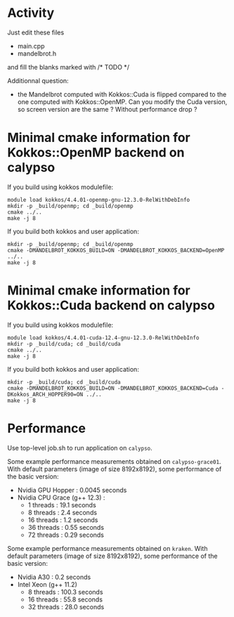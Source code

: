 # Activity

Just edit these files
- main.cpp
- mandelbrot.h

and fill the blanks marked with /* TODO */

Additionnal question:
- the Mandelbrot computed with Kokkos::Cuda is flipped compared to the one computed with Kokkos::OpenMP. Can you modify the Cuda version, so screen version are the same ? Without performance drop ?

# Minimal cmake information for Kokkos::OpenMP backend on calypso

If you build using kokkos modulefile:
```shell
module load kokkos/4.4.01-openmp-gnu-12.3.0-RelWithDebInfo
mkdir -p _build/openmp; cd _build/openmp
cmake ../..
make -j 8
```

If you build both kokkos and user application:
```shell
mkdir -p _build/openmp; cd _build/openmp
cmake -DMANDELBROT_KOKKOS_BUILD=ON -DMANDELBROT_KOKKOS_BACKEND=OpenMP ../..
make -j 8
```

# Minimal cmake information for Kokkos::Cuda backend on calypso

If you build using kokkos modulefile:
```shell
module load kokkos/4.4.01-cuda-12.4-gnu-12.3.0-RelWithDebInfo
mkdir -p _build/cuda; cd _build/cuda
cmake ../..
make -j 8
```

If you build both kokkos and user application:
```shell
mkdir -p _build/cuda; cd _build/cuda
cmake -DMANDELBROT_KOKKOS_BUILD=ON -DMANDELBROT_KOKKOS_BACKEND=Cuda -DKokkos_ARCH_HOPPER90=ON ../..
make -j 8
```

# Performance

Use top-level job.sh to run application on `calypso`.


Some example performance measurements obtained on `calypso-grace01`.
With default parameters (image of size 8192x8192), some performance of the basic version:
 - Nvidia GPU Hopper : 0.0045 seconds
 - Nvidia CPU Grace (g++ 12.3) :
   -  1  threads : 19.1 seconds
   -  8  threads : 2.4 seconds
   - 16  threads : 1.2 seconds
   - 36  threads : 0.55 seconds
   - 72  threads : 0.29 seconds


Some example performance measurements obtained on `kraken`.
With default parameters (image of size 8192x8192), some performance of the basic version:
 - Nvidia A30 : 0.2 seconds
 - Intel Xeon (g++ 11.2)
   -  8  threads : 100.3 seconds
   - 16  threads : 55.8 seconds
   - 32  threads : 28.0 seconds
